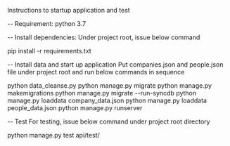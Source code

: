 Instructions to startup application and test

-- Requirement:
python 3.7

-- Install dependencies:
Under project root, issue below command

pip install -r requirements.txt

-- Install data and start up application
Put companies.json and people.json file under project root and run below commands in sequence

python data_cleanse.py 
python manage.py migrate
python manage.py makemigrations
python manage.py migrate --run-syncdb
python manage.py loaddata company_data.json
python manage.py loaddata people_data.json 
python manage.py runserver

-- Test
For testing, issue below command under project root directory

python manage.py test api/test/